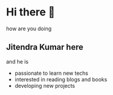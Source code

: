 # Hi there 👋️
how are you doing
## Jitendra Kumar here
and he is
- passionate to learn new techs
- interested in reading blogs and books
- developing new projects
